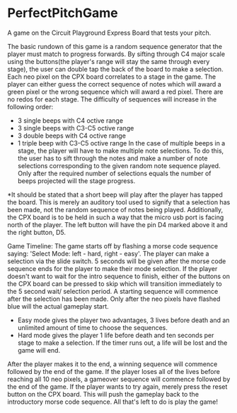 # PerfectPitchGame
A game on the Circuit Playground Express Board that tests your pitch.

The basic rundown of this game is a random sequence generator that the player must match to progress forwards. By sifting through C4 major scale using the buttons(the player's range will stay the same through every stage), the user can double tap the back of the board to make a selection. Each neo pixel on the CPX board correlates to a stage in the game. The player can either guess the correct sequence of notes which will award a green pixel or the wrong sequence which will award a red pixel. There are no redos for each stage. The difficulty of sequences will increase in the following order:
  - 3 single beeps with C4 octive range
  - 3 single beeps with C3-C5 octive range
  - 3 double beeps with C4 octive range
  - 1 triple beep with C3-C5 octive range
 In the case of multiple beeps in a stage, the player will have to make multiple note selections. To do this, the user has to sift through the notes and make a number of note selections corresponding to the given random note sequence played. Only after the required number of selections equals the number of beeps projected will the stage progress.
 
*It should be stated that a short beep will play after the player has tapped the board. This is merely an auditory tool used to signify that a selection has been made, not the random sequence of notes being played. Additionally, the CPX board is to be held in such a way that the micro usb port is facing north of the player. The left button will have the pin D4 marked above it and the right button, D5.

Game Timeline:
  The game starts off by flashing a morse code sequence saying: 'Select Mode: left - hard, right - easy'. The player can make a selection via the slide switch. 5 seconds will be given after the morse code sequence ends for the player to make their mode selection. If the player doesn't want to wait for the intro sequence to finish, either of the buttons on the CPX board can be pressed to skip which will transition immediately to the 5 second wait/ selection period. A starting sequence will commence after the selection has been made. Only after the neo pixels have flashed blue will the actual gameplay start. 
 - Easy mode gives the player two advantages, 3 lives before death and an unlimited amount of time to choose the sequences.
 - Hard mode gives the player 1 life before death and ten seconds per stage to make a selection. If the timer runs out, a life will be lost and the game will end.
  
  After the player makes it to the end, a winning sequence will commence followed by the end of the game. If the player loses all of the lives before reaching all 10 neo pixels, a gameover sequence will commence followed by the end of the game. If the player wants to try again, merely press the reset button on the CPX board. This will push the gameplay back to the introductory morse code sequence. All that's left to do is play the game!
 

